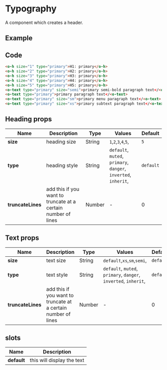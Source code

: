 # Typography

A component which creates a header.

## Example

<Demo componentName="examples-typography-doc" />

## Code
```html
<o-h size="1" type="primary">H1: primary</o-h>
<o-h size="2" type="primary">H2: primary</o-h>
<o-h size="3" type="primary">H3: primary</o-h>
<o-h size="4" type="primary">H4: primary</o-h>
<o-h size="5" type="primary">H5: primary</o-h>
<o-text type="primary" size="semi">primary semi-bold paragraph text</<o-text>
<o-text type="primary">primary paragraph text</<o-text>
<o-text type="primary" size="sm">primary menu paragraph text</<o-text>
<o-text type="primary" size="xs">primary subtext paragraph text</<o-text>
```

## Heading props
|Name|Description|Type|Values|Default|
|---|---|---|---|---|
|**size**|heading size|String|`1`,`2`,`3`,`4`,`5`,|`5`|
|**type**|heading style|String|`default`, `muted`, `primary`, `danger`, `inverted`, `inherit`,|`default`|
|**truncateLines**|add this if you want to truncate at a certain number of lines|Number|-|0|

## Text props
|Name|Description|Type|Values|Default|
|---|---|---|---|---|
|**size**|text size|String|`default`,`xs`,`sm`,`semi`,|`default`|
|**type**|text style|String|`default`, `muted`, `primary`, `danger`, `inverted`, `inherit`,|`default`|
|**truncateLines**|add this if you want to truncate at a certain number of lines|Number|-|0|

## slots

|Name|Description|
|---|---|
|**default**|this will display the text|